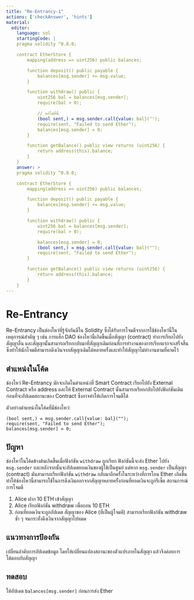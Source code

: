 ```yaml
---
title: "Re-Entrancy-1"
actions: ['checkAnswer', 'hints']
material: 
  editor:
    language: sol
    startingCode: |
    pragma solidity ^0.8.0;

    contract EtherStore {
        mapping(address => uint256) public balances;

        function deposit() public payable {
            balances[msg.sender] += msg.value;
        }

        function withdraw() public {
            uint256 bal = balances[msg.sender];
            require(bal > 0);

            // แก้ไขที่นี่
            (bool sent,) = msg.sender.call{value: bal}("");
            require(sent, "Failed to send Ether");
            balances[msg.sender] = 0;
        }

        function getBalance() public view returns (uint256) {
            return address(this).balance;
        }
    }
    answer: > 
    pragma solidity ^0.8.0;

    contract EtherStore {
        mapping(address => uint256) public balances;

        function deposit() public payable {
            balances[msg.sender] += msg.value;
        }

        function withdraw() public {
            uint256 bal = balances[msg.sender];
            require(bal > 0);

            balances[msg.sender] = 0;
            (bool sent,) = msg.sender.call{value: bal}("");
            require(sent, "Failed to send Ether"); 
        }

        function getBalance() public view returns (uint256) {
            return address(this).balance;
        }
    }
---
```

# Re-Entrancy

Re-Entrancy เป็นช่องโหว่ที่รู้จักกันดีใน Solidity ซึ่งได้รับการโจมตีจากการใช้ช่องโหว่นี้ในเหตุการณ์สำคัญ ๆ เช่น การแฮ็ก DAO ช่องโหว่นี้เกิดขึ้นเมื่อสัญญา (contract) ทำการเรียกไปยังสัญญาอื่น และสัญญานั้นสามารถเรียกกลับมาที่สัญญาเดิมก่อนที่การทำงานของการเรียกแรกจะเสร็จสิ้น ซึ่งทำให้นักโจมตีสามารถดึงเงินจากสัญญาเดิมได้หลายครั้งและทำให้สัญญาไม่ทำงานตามที่คาดไว้

## ตำแหน่งในโค้ด

ช่องโหว่ Re-Entrancy มักจะเกิดในตำแหน่งที่ Smart Contract เรียกไปยัง External Contract หรือ address และให้ External Contract นั้นสามารถเรียกกลับไปยังฟังก์ชันเดิมก่อนที่จะอัปเดตสถานะของ Contract ซึ่งอาจทำให้เกิดการโจมตีได้

ตัวอย่างตำแหน่งในโค้ดที่มีช่องโหว่:

``` Solidity
(bool sent,) = msg.sender.call{value: bal}("");
require(sent, "Failed to send Ether");
balances[msg.sender] = 0;
```

## ปัญหา

ช่องโหว่ในโค้ดข้างต้นเกิดขึ้นเมื่อฟังก์ชัน `withdraw` ถูกเรียก ฟังก์ชันนี้จะส่ง Ether ไปยัง `msg.sender` และหลังจากนั้นจะอัปเดตยอดเงินของผู้ใช้เป็นศูนย์ แต่หาก `msg.sender` เป็นสัญญา (contract) มันสามารถเรียกฟังก์ชัน `withdraw` กลับมาอีกครั้งในระหว่างที่การโอน Ether เกิดขึ้น ทำให้ช่องโหว่นี้สามารถใช้ในการดึงเงินออกจากสัญญาหลายครั้งก่อนที่ยอดเงินจะถูกรีเซ็ต
สถานการณ์การโจมตี

1. Alice ฝาก 10 ETH เข้าสัญญา
2. Alice เรียกฟังก์ชัน withdraw เพื่อถอน 10 ETH
3. ก่อนที่ยอดเงินจะถูกอัปเดต สัญญาของ Alice (ที่เป็นผู้โจมตี) สามารถเรียกฟังก์ชัน withdraw ซ้ำ ๆ จนกระทั่งดึงเงินจากสัญญาไปหมด

## แนวทางการป้องกัน

เปลี่ยนลำดับการอัปเดตข้อมูล โดยให้เปลี่ยนแปลงสถานะของตัวแปรภายในสัญญา แล้วจึงค่อยการโต้ตอบกับสัญญา

## ทดสอบ

ให้อัปเดต `balances[msg.sender]` ก่อนการส่ง Ether
